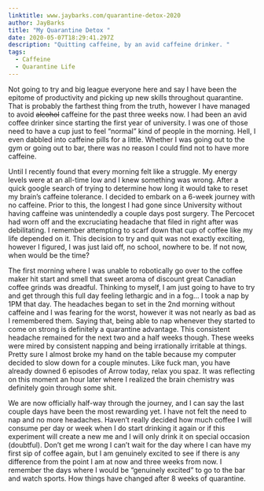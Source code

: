 ```yaml
---
linktitle: www.jaybarks.com/quarantine-detox-2020
author: JayBarks
title: "My Quarantine Detox "
date: 2020-05-07T18:29:41.297Z
description: "Quitting caffeine, by an avid caffeine drinker. "
tags:
  - Caffeine
  - Quarantine Life
---
```

Not going to try and big league everyone here and say I have been the epitome of productivity and picking up new skills throughout quarantine. That is probably the farthest thing from the truth, however I have managed to avoid ~~alcohol~~ caffeine for the past three weeks now. I had been an avid coffee drinker since starting the first year of university. I was one of those need to have a cup just to feel “normal” kind of people in the morning. Hell, I even dabbled into caffeine pills for a little. Whether I was going out to the gym or going out to bar, there was no reason I could find not to have more caffeine.

Until I recently found that every morning felt like a struggle. My energy levels were at an all-time low and I knew something was wrong. After a quick google search of trying to determine how long it would take to reset my brain’s caffeine tolerance. I decided to embark on a 6-week journey with no caffeine. Prior to this, the longest I had gone since University without having caffeine was unintendedly a couple days post surgery. The Percocet had worn off and the excruciating headache that filed in right after was debilitating. I remember attempting to scarf down that cup of coffee like my life depended on it. This decision to try and quit was not exactly exciting, however I figured, I was just laid off, no school, nowhere to be. If not now, when would be the time?

The first morning where I was unable to robotically go over to the coffee maker hit start and smell that sweet aroma of discount great Canadian coffee grinds was dreadful. Thinking to myself, I am just going to have to try and get through this full day feeling lethargic and in a fog… I took a nap by 1PM that day. The headaches began to set in the 2nd morning without caffeine and I was fearing for the worst, however it was not nearly as bad as I remembered them. Saying that, being able to nap whenever they started to come on strong is definitely a quarantine advantage. This consistent headache remained for the next two and a half weeks though. These weeks were mired by consistent napping and being irrationally irritable at things. Pretty sure I almost broke my hand on the table because my computer decided to slow down for a couple minutes. Like fuck man, you have already downed 6 episodes of Arrow today, relax you spaz. It was reflecting on this moment an hour later where I realized the brain chemistry was definitely goin through some shit.

We are now officially half-way through the journey, and I can say the last couple days have been the most rewarding yet. I have not felt the need to nap and no more headaches. Haven’t really decided how much coffee I will consume per day or week when I do start drinking it again or if this experiment will create a new me and I will only drink it on special occasion (doubtful). Don’t get me wrong I can’t wait for the day where I can have my first sip of coffee again, but I am genuinely excited to see if there is any difference from the point I am at now and three weeks from now. I remember the days where I would be “genuinely excited” to go to the bar and watch sports. How things have changed after 8 weeks of quarantine.

<!--EndFragment-->